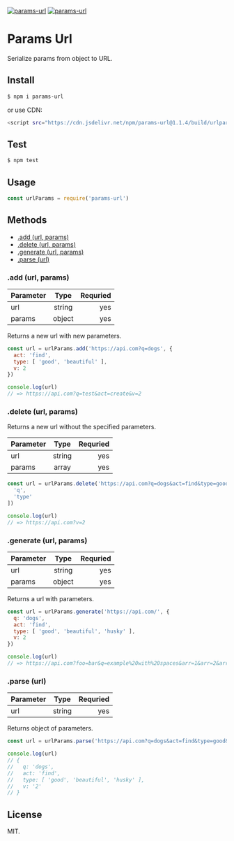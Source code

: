 [![params-url](https://img.shields.io/npm/v/params-url.svg?style=flat-square)](https://www.npmjs.com/package/params-url/)
[![params-url](https://img.shields.io/badge/code%20style-standard-brightgreen.svg?style=flat-square)](http://standardjs.com/)

# Params Url

Serialize params from object to URL.

## Install

```sh
$ npm i params-url
```

or use CDN:

```sh
<script src="https://cdn.jsdelivr.net/npm/params-url@1.1.4/build/urlparams.build.js"></script>
```

## Test

```sh
$ npm test
```

## Usage

```javascript
const urlParams = require('params-url')
```

## Methods

* [.add (url, params)](#add-url-params)
* [.delete (url, params)](#delete-url-params)
* [.generate (url, params)](#generate-url-params)
* [.parse (url)](#parse-url)

### .add (url, params)

| Parameter  | Type      | Requried  |
| -----------|:---------:| ---------:|
| url        | string    | yes       |
| params     | object    | yes       |

Returns a new url with new parameters.

```javascript
const url = urlParams.add('https://api.com?q=dogs', {
  act: 'find',
  type: [ 'good', 'beautiful' ],
  v: 2
})

console.log(url)
// => https://api.com?q=test&act=create&v=2
```

### .delete (url, params)

Returns a new url without the specified parameters.

| Parameter  | Type      | Requried  |
| -----------|:---------:| ---------:|
| url        | string    | yes       |
| params     | array     | yes       |

```javascript
const url = urlParams.delete('https://api.com?q=dogs&act=find&type=good&type=beautiful', [
  'q',
  'type'
])

console.log(url)
// => https://api.com?v=2
```

### .generate (url, params)

| Parameter  | Type      | Requried  |
| -----------|:---------:| ---------:|
| url        | string    | yes       |
| params     | object    | yes       |

Returns a url with parameters.

```javascript
const url = urlParams.generate('https://api.com/', {
  q: 'dogs',
  act: 'find',
  type: [ 'good', 'beautiful', 'husky' ],
  v: 2
})

console.log(url)
// => https://api.com?foo=bar&q=example%20with%20spaces&arr=1&arr=2&arr=3&v=2
```

### .parse (url)

| Parameter  | Type      | Requried  |
| -----------|:---------:| ---------:|
| url        | string    | yes       |

Returns object of parameters.

```javascript
const url = urlParams.parse('https://api.com?q=dogs&act=find&type=good&type=beautiful&type=husky&v=2')

console.log(url)
// {
//   q: 'dogs',
//   act: 'find',
//   type: [ 'good', 'beautiful', 'husky' ],
//   v: '2'
// }
```

## License

MIT.
